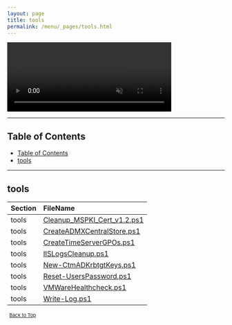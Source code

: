 ```yaml
---
layout: page
title: tools
permalink: /menu/_pages/tools.html
---
```

<!--
<img src="/assets/menu/tools.gif" alt="tools-intro" width="400" height="160">
-->

<video width="380" height="160" controls autoplay loop muted>
    <source src="/assets/menu/tools.mp4" type="video/mp4">
    Your browser does not support the video tag.
</video>

---

## Table of Contents

- [Table of Contents](#table-of-contents)
- [tools](#tools)

---

## tools

| Section | FileName                                                                 |
| :------ | :----------------------------------------------------------------------- |
| tools   | [Cleanup\_MSPKI\_Cert\_v1.2.ps1](/_posts/tools/Cleanup_MSPKI_Cert_v1.2/) |
| tools   | [CreateADMXCentralStore.ps1](/_posts/tools/CreateADMXCentralStore/)      |
| tools   | [CreateTimeServerGPOs.ps1](/_posts/tools/CreateTimeServerGPOs/)          |
| tools   | [IISLogsCleanup.ps1](/_posts/tools/IISLogsCleanup/)                      |
| tools   | [New-CtmADKrbtgtKeys.ps1](/_posts/tools/New-CtmADKrbtgtKeys/)            |
| tools   | [Reset-UsersPassword.ps1](/_posts/tools/Reset-UsersPassword/)            |
| tools   | [VMWareHealthcheck.ps1](/_posts/tools/VMWareHealthcheck/)                |
| tools   | [Write-Log.ps1](/_posts/tools/Write-Log/)                                |

<span style="font-size:11px;"><a href="#"><i class="fas fa-caret-up" aria-hidden="true" style="color: white; margin-right:5px;"></i>Back to Top</a></span>

